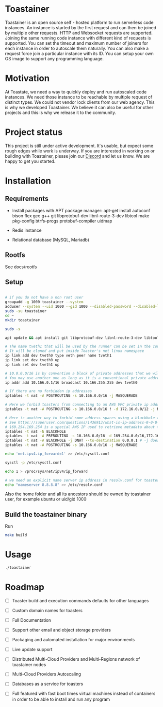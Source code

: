 # Toastainer

Toastainer is an open source self - hosted platform to run serverless code instances. An instance is started by the first request and can then be joined by multiple other requests. HTTP and Websocket requests are supported. Joining the same running code instance with different kind of requests is supported. You can set the timeout and maximum number of joiners for each instance in order to autoscale them naturally. You can also make a request force join a particular instance with its ID. You can setup your own OS image to support any programming language.

# Motivation

At Toastate, we need a way to quickly deploy and run autoscaled code instances. We need those instance to be reachable by multiple request of distinct types. We could not vendor lock clients from our web agency. This is why we developed Toastainer. We believe it can also be useful for other projects and this is why we release it to the community.

# Project status

This project is still under active development. It's usable, but expect some rough edges while work is underway. If you are interested in working on or building with Toastainer, please join our [Discord](https://discord.gg/kdF5wnUJXf) and let us know. We are happy to get you started.

# Installation

## Requirements

- Install packages with APT package manager: apt-get install autoconf bison flex gcc g++ git libprotobuf-dev libnl-route-3-dev libtool make pkg-config btrfs-progs protobuf-compiler uidmap

- Redis instance

- Relational database (MySQL, Mariadb)

## Rootfs

See docs/rootfs

## Setup

```bash

# if you do not have a non root user
groupadd -g 1000 toastainer --system
adduser --system --uid 1000 --gid 1000 --disabled-password --disabled-login toastainer
sudo -su toastainer
cd ~
mkdir toastainer

sudo -s

apt update && apt install git libprotobuf-dev libnl-route-3-dev libtool btrfs-progs protobuf-compiler uidmap

# The name tveth1 that will be used by the runner can be set in the configuration file
# It will be cloned and put inside Toaster's net linux namespace
ip link add dev tveth0 type veth peer name tveth1
ip link set dev tveth0 up
ip link set dev tveth1 up

# 10.0.0.0/16 is by convention a block of private addresses that we will use to attribute ip addresses to Toasters
# You may use another one as long as it is a conventional private address space as defined in http://www.faqs.org/rfcs/rfc1918.html
ip addr add 10.166.0.1/16 broadcast 10.166.255.255 dev tveth0

# If there are no forbidden ip addresses
iptables -t nat -A POSTROUTING -s 10.166.0.0/16 -j MASQUERADE

# Here we forbid toasters from connecting to an AWS VPC private ip addresses
iptables -t nat -A POSTROUTING -s 10.166.0.0/16 ! -d 172.16.0.0/12 -j MASQUERADE

# Here is another way to forbid some address spaces using a blackhole redirection
# See https://superuser.com/questions/1436913/what-is-ip-address-0-0-0-1-for-and-how-to-use-it/1436941 for address 0.0.0.1
# 169.254.169.254 is a special AWS IP used to retrieve metadata about the current EC2 instance - we forbid all 169.254. link local addresses for this reason>
iptables -t nat -N BLACKHOLE
iptables -t nat -A PREROUTING -s 10.166.0.0/16 -d 169.254.0.0/16,172.16.0.0/12,10.0.0.0/8,192.168.0.0/16,$LOCAL_SERVER_IP/32 -j BLACKHOLE -j BLACKHOLE
iptables -t nat -A BLACKHOLE -j DNAT --to-destination 0.0.0.1 # -j does not work anymore here with newer versions of iptables
iptables -t nat -A POSTROUTING -s 10.166.0.0/16 -j MASQUERADE

echo 'net.ipv4.ip_forward=1' >> /etc/sysctl.conf

sysctl -p /etc/sysctl.conf

echo 1 > /proc/sys/net/ipv4/ip_forward

# we need an explicit name server ip address in resolv.conf for toasters to have access to internet
echo "nameserver 8.8.8.8" >> /etc/resolv.conf
```

Also the home folder and all its ancestors should be owned by toastainer user, for example ubuntu or uid/gid 1000

## Build the toastainer binary

Run

```bash
make build
```

# Usage

```bash
./toastainer
```

# Roadmap

- [ ] Toaster build and execution commands defaults for other languages

- [ ] Custom domain names for toasters

- [ ] Full Documentation

- [ ] Support other email and object storage providers

- [ ] Packaging and automated installation for major environments

- [ ] Live update support

- [ ] Distributed Multi-Cloud Providers and Multi-Regions network of toastainer nodes

- [ ] Multi-Cloud Providers Autoscaling

- [ ] Databases as a service for toasters

- [ ] Full featured with fast boot times virtual machines instead of containers in order to be able to install and run any program

